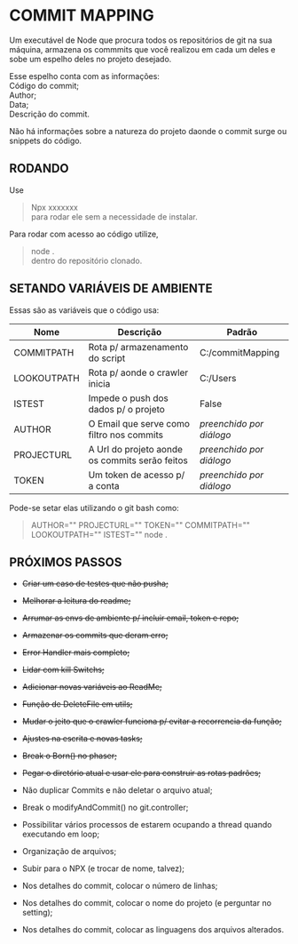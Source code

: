 # COMMIT MAPPING

Um executável de Node que procura todos os repositórios de git na sua máquina, armazena os commmits que você realizou em cada um deles e sobe um espelho deles no projeto desejado.  

Esse espelho conta com as informações:  
    Código do commit;  
    Author;  
    Data;  
    Descrição do commit.

Não há informações sobre a natureza do projeto daonde o commit surge ou snippets do código.  

## RODANDO

Use  
>Npx xxxxxxx  
para rodar ele sem a necessidade de instalar.  

Para rodar com acesso ao código utilize,  
>node .  
dentro do repositório clonado.  

## SETANDO VARIÁVEIS DE AMBIENTE

Essas são as variáveis que o código usa:

| Nome          | Descrição                                      | Padrão                   |
| ------------- | ---------------------------------------------- | ------------------------ |
| COMMITPATH    | Rota p/ armazenamento do script                | C:/commitMapping         |
| LOOKOUTPATH   | Rota p/ aonde o crawler inicia                 | C:/Users                 |
| ISTEST        | Impede o push dos dados p/ o projeto           | False                    |
| AUTHOR        | O Email que serve como filtro nos commits      | *preenchido por diálogo* |
| PROJECTURL    | A Url do projeto aonde os commits serão feitos | *preenchido por diálogo* |
| TOKEN         | Um token de acesso p/ a conta                  | *preenchido por diálogo* |

Pode-se setar elas utilizando o git bash como:
> AUTHOR="" PROJECTURL="" TOKEN="" COMMITPATH="" LOOKOUTPATH="" ISTEST="" node .

## PRÓXIMOS PASSOS

- ~~Criar um caso de testes que não pusha;~~
- ~~Melhorar a leitura do readme;~~
- ~~Arrumar as envs de ambiente p/ incluir email, token e repo;~~
- ~~Armazenar os commits que deram erro;~~
- ~~Error Handler mais completo;~~
- ~~Lidar com kill Switchs;~~
- ~~Adicionar novas variáveis ao ReadMe;~~
- ~~Função de DeleteFile em utils;~~
- ~~Mudar o jeito que o crawler funciona p/ evitar a recorrencia da função;~~
- ~~Ajustes na escrita e novas tasks;~~
- ~~Break o Born() no phaser;~~
- ~~Pegar o diretório atual e usar ele para construir as rotas padrões;~~

- Não duplicar Commits e não deletar o arquivo atual;
- Break o modifyAndCommit() no git.controller;
- Possibilitar vários processos de estarem ocupando a thread quando executando em loop;
- Organização de arquivos;
- Subir para o NPX (e trocar de nome, talvez);
- Nos detalhes do commit, colocar o número de linhas;
- Nos detalhes do commit, colocar o nome do projeto (e perguntar no setting);
- Nos detalhes do commit, colocar as linguagens dos arquivos alterados.

